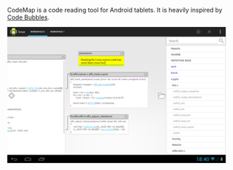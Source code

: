 CodeMap is a code reading tool for Android tablets. It is heavily inspired by
[Code Bubbles](http://www.andrewbragdon.com/codebubbles_site.asp).

![CodeMap Browser](src-img/codemap-browser.png) 